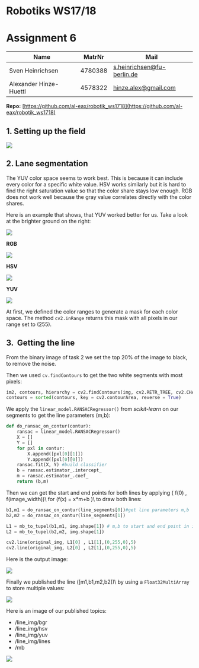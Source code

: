 # Robotiks WS17/18

# Assignment 6

| Name | MatrNr | Mail |
|------|----------|-----|
| Sven Heinrichsen | 4780388| s.heinrichsen@fu-berlin.de |
| Alexander Hinze-Huettl | 4578322 | hinze.alex@gmail.com |

__Repo:__ [https://github.com/al-eax/robotik_ws1718](https://github.com/al-eax/robotik_ws1718)

## 1.​ Setting​ ​up​ ​the​ ​field
![](setup.jpg)

## 2.​ ​Lane​ ​segmentation

The YUV color space seems to work best. This is because it can include every color for a specific white value. HSV works similarly but it is hard to find the right saturation value so that the color share stays low enough. RGB does not work well because the gray value correlates directly with the color shares.

Here is an example that shows, that YUV worked better for us. Take a look at the brighter ground on the right:

![](bar.png)

__RGB__

![](rgb_bad.png)

__HSV__

![](hsv_bad.png)

__YUV__

![](yuv_nice.png)

At first, we defined the color ranges to generate a mask for each color space. The method `cv2.inRange` returns this mask with all pixels in our range set to \(255)\.

## 3.​ ​ Getting​ ​the​ ​line​
From the binary image of task 2 we set the top 20% of the image to black, to remove the noise.

Then we used `cv.findContours` to get the two white segments with most pixels:
```py
im2, contours, hierarchy = cv2.findContours(img, cv2.RETR_TREE, cv2.CHAIN_APPROX_SIMPLE)
contours = sorted(contours, key = cv2.contourArea, reverse = True)
```

We apply the `linear_model.RANSACRegressor()` from _scikit-learn_ on our segments to get the line parameters \(m,b)\:

```py
def do_ransac_on_contur(contur):
    ransac = linear_model.RANSACRegressor()
    X = []
    Y = []
    for pxl in contur:
        X.append([pxl[0][1]])
        Y.append([pxl[0][0]])
    ransac.fit(X, Y) #build classifier
    b = ransac.estimator_.intercept_
    m = ransac.estimator_.coef_
    return (b,m)
```

Then we can get the start and end points for both lines by applying \( f(0) , f(image\_width))\ for \(f(x) = x*m+b )\ to draw both lines:

```py
b1,m1 = do_ransac_on_contur(line_segments[0])#get line parameters m,b
b2,m2 = do_ransac_on_contur(line_segments[1])

L1 = mb_to_tupel(b1,m1, img.shape[1]) # m,b to start and end point in image
L2 = mb_to_tupel(b2,m2, img.shape[1])

cv2.line(original_img, L1[0] , L1[1],(0,255,0),5)
cv2.line(original_img, L2[0] , L2[1],(0,255,0),5)
```

Here is the output image:

![](lines.png)

Finally we published the line \([m1,b1,m2,b2])\ by using a `Float32MultiArray` to store multiple values:

![](mb.png)

Here is an image of our published topics:

* /line_img/bgr
* /line_img/hsv
* /line_img/yuv
* /line_img/lines
* /mb

![](rostopic.png)
